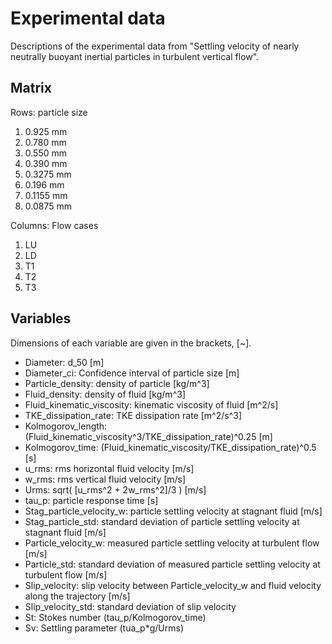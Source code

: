 # Experimental data

Descriptions of the experimental data from "Settling velocity of nearly neutrally buoyant inertial particles in turbulent vertical flow".

## Matrix
Rows: particle size

1. 0.925  mm
2. 0.780  mm
3. 0.550  mm
4. 0.390  mm
5. 0.3275 mm
6. 0.196  mm
7. 0.1155 mm
8. 0.0875 mm

Columns: Flow cases

1. LU
2. LD
3. T1
4. T2
5. T3

## Variables
Dimensions of each variable are given in the brackets, [~].

- Diameter: d_50 [m]
- Diameter_ci: Confidence interval of particle size [m]
- Particle_density: density of particle [kg/m^3]
- Fluid_density: density of fluid [kg/m^3]
- Fluid_kinematic_viscosity: kinematic viscosity of fluid [m^2/s]
- TKE_dissipation_rate: TKE dissipation rate [m^2/s^3]
- Kolmogorov_length: (Fluid_kinematic_viscosity^3/TKE_dissipation_rate)^0.25 [m]
- Kolmogorov_time: (Fluid_kinematic_viscosity/TKE_dissipation_rate)^0.5 [s]
- u_rms: rms horizontal fluid velocity [m/s]
- w_rms: rms vertical fluid velocity [m/s]
- Urms: sqrt( [u_rms^2 + 2w_rms^2]/3 ) [m/s]
- tau_p: particle response time [s]
- Stag_particle_velocity_w: particle settling velocity at stagnant fluid [m/s]
- Stag_particle_std: standard deviation of particle settling velocity at stagnant fluid [m/s]
- Particle_velocity_w: measured particle settling velocity at turbulent flow [m/s]
- Particle_std: standard deviation of measured particle settling velocity at turbulent flow [m/s]
- Slip_velocity: slip velocity between Particle_velocity_w and fluid velocity along the trajectory [m/s]
- Slip_velocity_std: standard deviation of slip velocity
- St: Stokes number (tau_p/Kolmogorov_time)
- Sv: Settling parameter (tua_p*g/Urms)
